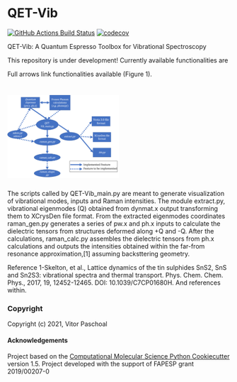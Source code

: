 QET-Vib
==============================
[//]: # (Badges)
[![GitHub Actions Build Status](https://github.com/REPLACE_WITH_OWNER_ACCOUNT/qet_vib/workflows/CI/badge.svg)](https://github.com/REPLACE_WITH_OWNER_ACCOUNT/qet_vib/actions?query=workflow%3ACI)
[![codecov](https://codecov.io/gh/REPLACE_WITH_OWNER_ACCOUNT/QET-Vib/branch/master/graph/badge.svg)](https://codecov.io/gh/REPLACE_WITH_OWNER_ACCOUNT/QET-Vib/branch/master)


QET-Vib: A Quantum Espresso Toolbox for Vibrational Spectroscopy

This repository is under development! Currently available functionalities are

Full arrows link functionalities available (Figure 1).


<img src="https://github.com/paschoal-vh/qet-vib/blob/main/docs/simplified_workflow.png" width="50%"></img> 
=======

The scripts called by QET-Vib_main.py are meant to generate visualization of vibrational modes, inputs and Raman intensities.  The module extract.py, vibrational eigenmodes (Q) obtained from dynmat.x output transforming them to XCrysDen file format. From the extracted eigenmodes coordinates raman_gen.py generates a series of pw.x and ph.x inputs to calculate the dielectric tensors from structures deformed along +Q and -Q. After the calculations, raman_calc.py assembles the dielectric tensors from ph.x calculations and outputs the intensities obtained within the far-from resonance approximation,[1] assuming backsttering geometry.

Reference
1-Skelton, et al., Lattice dynamics of the tin sulphides SnS2, SnS and Sn2S3: vibrational spectra and thermal transport. Phys. Chem. Chem. Phys., 2017, 19, 12452-12465. DOI: 10.1039/C7CP01680H. And references within. 

### Copyright

Copyright (c) 2021, Vitor Paschoal


#### Acknowledgements
 
Project based on the [Computational Molecular Science Python Cookiecutter](https://github.com/molssi/cookiecutter-cms) version 1.5.
Project developed with the support of FAPESP grant 2019/00207-0
